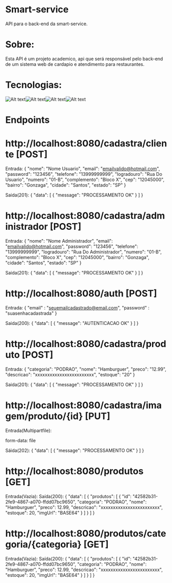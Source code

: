 # Smart-service
API para o back-end da smart-service.

# Sobre:
Esta API é um projeto academico, api que será responsável pelo back-end
de um sistema web de cardapio e atendimento para restaurantes.

# Tecnologias:

![Alt text](https://1.bp.blogspot.com/-QXQ_jdU0Frs/V46c6ImU4JI/AAAAAAAAAkM/u0xcOFxDC1gCJFc-36VOX_Ioc7pVpDOHACLcB/s200/Java%2BRuntime%2BEnvironment.png)![Alt text](https://www.dariawan.com/media/images/tutorial-spring-logo.width-400.png)![Alt text](https://pngimg.com/uploads/mysql/mysql_PNG9.png)![Alt text](https://cloudnesil.com/wp-content/uploads/2018/12/docker.png)

# Endpoints

# http://localhost:8080/cadastra/cliente [POST]

Entrada:
{
    "nome": "Nome Usuario",
    "email": "emailvalido@hotmail.com",
    "password": "123456",
    "telefone": "13999999999",
    "logradouro": "Rua Do Usuario",
    "numero": "01-B",
    "complemento": "Bloco X",
    "cep": "12045000",
    "bairro": "Gonzaga",
    "cidade": "Santos",
    "estado": "SP"
}


Saida(201):
{
    "data": [
        {
            "message": "PROCESSAMENTO OK"
        }
    ]
}

# http://localhost:8080/cadastra/administrador [POST]

Entrada:
{
    "nome": "Nome Administrador",
    "email": "emailvalido@hotmail.com",
    "password": "123456",
    "telefone": "13999999999",
    "logradouro": "Rua Do Administrador",
    "numero": "01-B",
    "complemento": "Bloco X",
    "cep": "12045000",
    "bairro": "Gonzaga",
    "cidade": "Santos",
    "estado": "SP"
}

Saida(201):
{
    "data": [
        {
            "message": "PROCESSAMENTO OK"
        }
    ]
}

# http://localhost:8080/auth [POST]

Entrada:
{
    "email" : "seuemailcadastrado@email.com",
    "password" : "suasenhacadastrada"
}


Saida(200):
{
    "data": [
        {
            "message": "AUTENTICACAO OK"
        }
    ]
}

# http://localhost:8080/cadastra/produto [POST]

Entrada:
{
    "categoria": "PODRAO",
    "nome": "Hamburguer",
    "preco": "12.99",
    "descricao": "xxxxxxxxxxxxxxxxxxxxxxxx",
    "estoque": "20"
}


Saida(201):
{
    "data": [
        {
            "message": "PROCESSAMENTO OK"
        }
    ]
}

# http://localhost:8080/cadastra/imagem/produto/{id} [PUT]

Entrada(Multipartfile):

form-data: file

Sáida(202):
{
    "data": [
        {
            "message": "PROCESSAMENTO OK"
        }
    ]
}

# http://localhost:8080/produtos [GET]

Entrada(Vazia):
Saída(200):
{
    "data": [
        {
            "produtos": [
                {
                    "id": "42582b31-2fe9-4867-a070-ffdd07bc9650",
                    "categoria": "PODRAO",
                    "nome": "Hamburguer",
                    "preco": 12.99,
                    "descricao": "xxxxxxxxxxxxxxxxxxxxxxxx",
                    "estoque": 20,
                    "imgUrl": "BASE64"
                }
            ]
        }
    ]
}

# http://localhost:8080/produtos/categoria/{categoria} [GET]

Entrada(Vazia):
Saída(200):
{
    "data": [
        {
            "produtos": [
                {
                    "id": "42582b31-2fe9-4867-a070-ffdd07bc9650",
                    "categoria": "PODRAO",
                    "nome": "Hamburguer",
                    "preco": 12.99,
                    "descricao": "xxxxxxxxxxxxxxxxxxxxxxxx",
                    "estoque": 20,
                    "imgUrl": "BASE64"
                }
            ]
        }
    ]
}


